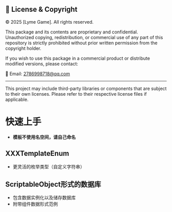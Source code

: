 ﻿## 📄 License & Copyright

© 2025 [Lyme Game]. All rights reserved.

This package and its contents are proprietary and confidential. Unauthorized copying, redistribution, or commercial use of any part of this repository is strictly prohibited without prior written
permission from the copyright holder.

If you wish to use this package in a commercial product or distribute modified versions, please contact:

📧 Email: 2786998718@qq.com

---

This project may include third-party libraries or components that are subject to their own licenses. Please refer to their respective license files if applicable.

# 快速上手

- <b>模板不使用名空间，请自己命名</b>

## XXXTemplateEnum

- 更灵活的枚举类型（自定义字符串）

## ScriptableObject形式的数据库

- 包含数据实例化以及储存数据库
- 附带组件数据形式范例
